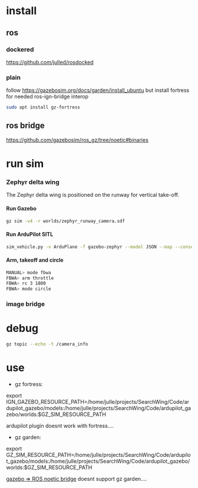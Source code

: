 # install

## ros
### dockered

https://github.com/julled/rosdocked

### plain

follow https://gazebosim.org/docs/garden/install_ubuntu
but install fortress for needed ros-ign-bridge interop
```bash
sudo apt install gz-fortress
```

## ros bridge

https://github.com/gazebosim/ros_gz/tree/noetic#binaries

# run sim

###  Zephyr delta wing  

The Zephyr delta wing is positioned on the runway for vertical take-off. 

#### Run Gazebo

```bash
gz sim -v4 -r worlds/zephyr_runway_camera.sdf
```

#### Run ArduPilot SITL

```bash
sim_vehicle.py -v ArduPlane -f gazebo-zephyr --model JSON --map --console
```

#### Arm, takeoff and circle

```bash
MANUAL> mode fbwa
FBWA> arm throttle
FBWA> rc 3 1800
FBWA> mode circle
```

### image bridge

# debug

```bash
gz topic --echo -t /camera_info
```

# use

* gz fortress:

export IGN_GAZEBO_RESOURCE_PATH=/home/julle/projects/SearchWing/Code/ardupilot_gazebo/models:/home/julle/projects/SearchWing/Code/ardupilot_gazebo/worlds:$GZ_SIM_RESOURCE_PATH

ardupilot plugin doesnt work with fortress....

* gz garden:

export GZ_SIM_RESOURCE_PATH=/home/julle/projects/SearchWing/Code/ardupilot_gazebo/models:/home/julle/projects/SearchWing/Code/ardupilot_gazebo/worlds:$GZ_SIM_RESOURCE_PATH

[gazebo => ROS noetic bridge](https://github.com/gazebosim/ros_gz/tree/noetic#binaries) doesnt support gz garden....
